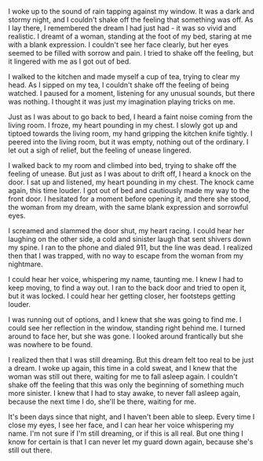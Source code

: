  

I woke up to the sound of rain tapping against my window. It was a dark and stormy night, and I couldn't shake off the feeling that something was off. As I lay there, I remembered the dream I had just had - it was so vivid and realistic. I dreamt of a woman, standing at the foot of my bed, staring at me with a blank expression. I couldn't see her face clearly, but her eyes seemed to be filled with sorrow and pain. I tried to shake off the feeling, but it lingered with me as I got out of bed.

I walked to the kitchen and made myself a cup of tea, trying to clear my head. As I sipped on my tea, I couldn't shake off the feeling of being watched. I paused for a moment, listening for any unusual sounds, but there was nothing. I thought it was just my imagination playing tricks on me.

Just as I was about to go back to bed, I heard a faint noise coming from the living room. I froze, my heart pounding in my chest. I slowly got up and tiptoed towards the living room, my hand gripping the kitchen knife tightly. I peered into the living room, but it was empty, nothing out of the ordinary. I let out a sigh of relief, but the feeling of unease lingered.

I walked back to my room and climbed into bed, trying to shake off the feeling of unease. But just as I was about to drift off, I heard a knock on the door. I sat up and listened, my heart pounding in my chest. The knock came again, this time louder. I got out of bed and cautiously made my way to the front door. I hesitated for a moment before opening it, and there she stood, the woman from my dream, with the same blank expression and sorrowful eyes.

I screamed and slammed the door shut, my heart racing. I could hear her laughing on the other side, a cold and sinister laugh that sent shivers down my spine. I ran to the phone and dialed 911, but the line was dead. I realized then that I was trapped, with no way to escape from the woman from my nightmare.

I could hear her voice, whispering my name, taunting me. I knew I had to keep moving, to find a way out. I ran to the back door and tried to open it, but it was locked. I could hear her getting closer, her footsteps getting louder.

I was running out of options, and I knew that she was going to find me. I could see her reflection in the window, standing right behind me. I turned around to face her, but she was gone. I looked around frantically but she was nowhere to be found.

I realized then that I was still dreaming. But this dream felt too real to be just a dream. I woke up again, this time in a cold sweat, and I knew that the woman was still out there, waiting for me to fall asleep again. I couldn't shake off the feeling that this was only the beginning of something much more sinister. I knew that I had to stay awake, to never fall asleep again, because the next time I do, she'll be there, waiting for me.

It's been days since that night, and I haven't been able to sleep. Every time I close my eyes, I see her face, and I can hear her voice whispering my name. I'm not sure if I'm still dreaming, or if this is all real. But one thing I know for certain is that I can never let my guard down again, because she's still out there.